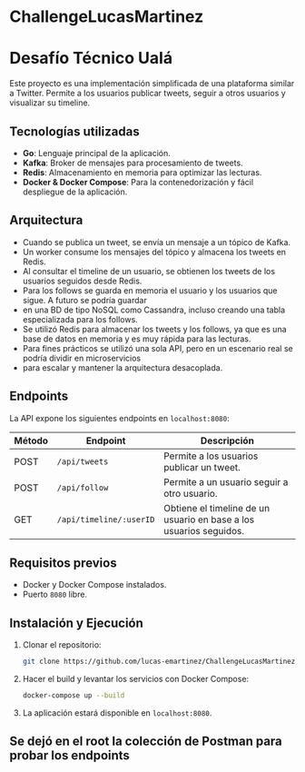 ﻿# ChallengeLucasMartinez
# Desafío Técnico Ualá

Este proyecto es una implementación simplificada de una plataforma similar a Twitter.
Permite a los usuarios publicar tweets, seguir a otros usuarios y visualizar su timeline.

## Tecnologías utilizadas

- **Go**: Lenguaje principal de la aplicación.
- **Kafka**: Broker de mensajes para procesamiento de tweets.
- **Redis**: Almacenamiento en memoria para optimizar las lecturas.
- **Docker & Docker Compose**: Para la contenedorización y fácil despliegue de la aplicación.

## Arquitectura

- Cuando se publica un tweet, se envía un mensaje a un tópico de Kafka.
- Un worker consume los mensajes del tópico y almacena los tweets en Redis.
- Al consultar el timeline de un usuario, se obtienen los tweets de los usuarios seguidos desde Redis.
- Para los follows se guarda en memoria el usuario y los usuarios que sigue. A futuro se podría guardar 
- en una BD de tipo NoSQL como Cassandra, incluso creando una tabla especializada para los follows.
- Se utilizó Redis para almacenar los tweets y los follows, ya que es una base de datos en memoria y es muy rápida para las lecturas.
- Para fines prácticos se utilizó una sola API, pero en un escenario real se podría dividir en microservicios 
- para escalar y mantener la arquitectura desacoplada.


## Endpoints

La API expone los siguientes endpoints en `localhost:8080`:

| Método | Endpoint | Descripción |
|--------|---------|-------------|
| POST   | `/api/tweets` | Permite a los usuarios publicar un tweet. |
| POST   | `/api/follow` | Permite a un usuario seguir a otro usuario. |
| GET    | `/api/timeline/:userID` | Obtiene el timeline de un usuario en base a los usuarios seguidos. |

## Requisitos previos

- Docker y Docker Compose instalados.
- Puerto `8080` libre.

## Instalación y Ejecución

1. Clonar el repositorio:

   ```sh
   git clone https://github.com/lucas-emartinez/ChallengeLucasMartinez.git
    ```
   
2. Hacer el build y levantar los servicios con Docker Compose:

   ```sh
   docker-compose up --build
   ```

3. La aplicación estará disponible en `localhost:8080`.

## Se dejó en el root la colección de Postman para probar los endpoints



